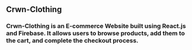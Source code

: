 ## Crwn-Clothing
### Crwn-Clothing is an E-commerce Website built using React.js and Firebase. It allows users to browse products, add them to the cart, and complete the checkout process.
